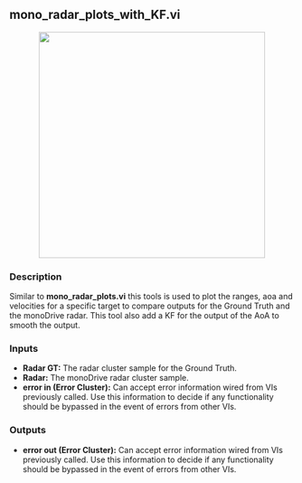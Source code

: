 ## mono_radar_plots_with_KF.vi
<p align="center">
<img src="https://github.com/monoDriveIO/documentation/blob/master/WikiPhotos/LV_client/tools/mono__radar__plots__with__KFc.png" 
width="400"  />
</p>

### Description 
Similar to **mono_radar_plots.vi** this tools is used to plot the ranges, aoa and velocities for a specific target to compare outputs for the Ground Truth and the monoDrive radar. 
This tool also add a KF for the output of the AoA to smooth the output.  

### Inputs
- **Radar GT:** The radar cluster sample for the Ground Truth.
- **Radar:** The monoDrive radar cluster sample.
- **error in (Error Cluster):** Can accept error information wired from VIs previously called. Use this information to decide if any functionality should be bypassed in the event of errors from other VIs.


### Outputs
- **error out (Error Cluster):** Can accept error information wired from VIs previously called. Use this information to decide if any functionality should be bypassed in the event of errors from other VIs.
